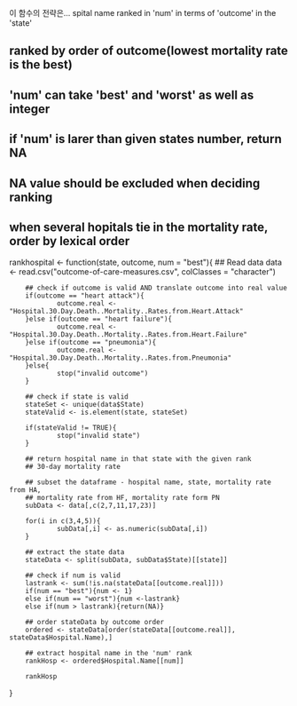 이 함수의 전략은...
spital name ranked in 'num' in terms of 'outcome' in the 'state'
## ranked by order of outcome(lowest mortality rate is the best)
## 'num' can take 'best' and 'worst' as well as integer
## if 'num' is larer than given states number, return NA
## NA value should be excluded when deciding ranking
## when several hopitals tie in the mortality rate, order by lexical order

rankhospital <- function(state, outcome, num = "best"){
        ## Read data
        data <- read.csv("outcome-of-care-measures.csv", colClasses = "character")
        
        ## check if outcome is valid AND translate outcome into real value
        if(outcome == "heart attack"){
                outcome.real <- "Hospital.30.Day.Death..Mortality..Rates.from.Heart.Attack"
        }else if(outcome == "heart failure"){
                outcome.real <- "Hospital.30.Day.Death..Mortality..Rates.from.Heart.Failure"
        }else if(outcome == "pneumonia"){
                outcome.real <- "Hospital.30.Day.Death..Mortality..Rates.from.Pneumonia"
        }else{
                stop("invalid outcome")
        }
        
        ## check if state is valid
        stateSet <- unique(data$State)
        stateValid <- is.element(state, stateSet)
        
        if(stateValid != TRUE){
                stop("invalid state")
        }
        
        ## return hospital name in that state with the given rank
        ## 30-day mortality rate
        
        ## subset the dataframe - hospital name, state, mortality rate from HA, 
        ## mortality rate from HF, mortality rate form PN
        subData <- data[,c(2,7,11,17,23)]
        
        for(i in c(3,4,5)){
                subData[,i] <- as.numeric(subData[,i])
        }
        
        ## extract the state data 
        stateData <- split(subData, subData$State)[[state]]
        
        ## check if num is valid
        lastrank <- sum(!is.na(stateData[[outcome.real]]))
        if(num == "best"){num <- 1}
        else if(num == "worst"){num <-lastrank}
        else if(num > lastrank){return(NA)}
        
        ## order stateData by outcome order
        ordered <- stateData[order(stateData[[outcome.real]], stateData$Hospital.Name),]
        
        ## extract hospital name in the 'num' rank
        rankHosp <- ordered$Hospital.Name[[num]]

        rankHosp
}

